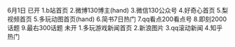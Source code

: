6月1日
    已开
    1.b站首页
    2.微博130博主(hand)
    3.微信130公众号
    4.好奇心首页
    5.梨视频首页
    5.多玩动图首页(hand)
    6.简书7日热门
    7.qq看点200看点号
    8.即刻2000话题
    9.最右300话题
    未开
    1.多玩游戏新闻首页
    2.新浪图片
    3.qq滚动新闻
    4.知乎热门
